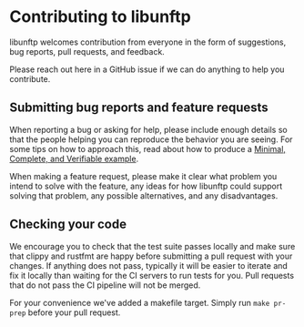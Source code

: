 # Contributing to libunftp

libunftp welcomes contribution from everyone in the form of suggestions, bug reports, pull requests, and feedback.

Please reach out here in a GitHub issue if we can do anything to help you contribute.

## Submitting bug reports and feature requests

When reporting a bug or asking for help, please include enough details so that the people helping you can reproduce the behavior you are seeing. For some tips on how to approach this, read about how to produce a [Minimal, Complete, and Verifiable example](https://stackoverflow.com/help/mcve).

When making a feature request, please make it clear what problem you intend to solve with the feature, any ideas for how libunftp could support solving that problem, any possible alternatives, and any disadvantages.

## Checking your code

We encourage you to check that the test suite passes locally and make sure that clippy and rustfmt are happy before 
submitting a pull request with your changes. If anything does not pass, typically it will be easier to iterate and 
fix it locally than waiting for the CI servers to run tests for you. Pull requests that do not pass the CI pipeline 
will not be merged.

For your convenience we've added a makefile target. Simply run `make pr-prep` before your pull request.
